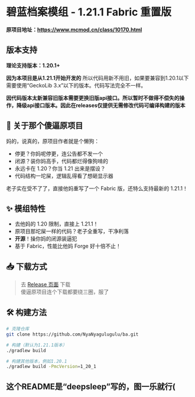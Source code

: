# 碧蓝档案模组 - 1.21.1 Fabric 重置版

**原项目地址：https://www.mcmod.cn/class/10170.html**

## 版本支持

**理论支持版本：1.20.1+**

**因为本项目是从1.21.1开始开发的**
所以代码用新不用旧，如果要兼容到1.20.1以下需要使用“GeckoLib 3.x”以下的版本。代码写法完全不一样。

**因代码版本太新兼容旧版本需要更换旧版api接口。所以暂时不做得不偿失的操作，降级api接口版本。因此在releases仅提供无需修改代码可编译构建的版本**

## 🤬 关于那个傻逼原项目

妈的，说真的，原项目作者就是个懒狗：

- 停更？你妈呢停更，连公告都不发一个
- 闭源？装你妈高手，代码都烂得像狗啃的
- 永远卡在 1.20？你当 1.21 出来是摆设？
- 代码结构一坨屎，逻辑乱得看了想砸显示器

老子实在受不了了，直接他妈重写了一个 Fabric 版，还特么支持最新的 1.21.1！

## ✨ 模组特性

- 去他妈的 1.20 限制，直接上 1.21.1！
- 原项目那坨屎一样的代码？老子全重写，干净利落
- **开源**！操你妈的闭源装逼犯
- 基于 Fabric，性能比他妈 Forge 好十倍不止！

## 📥 下载方式

> 去 [Release 页面](https://github.com/NyaNyagulugulu/ba/releases) 下载  
> 傻逼原项目连个下载都要绕三圈，服了

## 🛠️ 构建方法

```bash
# 克隆仓库
git clone https://github.com/NyaNyagulugulu/ba.git

# 构建（默认为1.21.1版本）
./gradlew build

# 构建其他版本，例如1.20.1
./gradlew build -PmcVersion=1_20_1
```

## 这个README是“deepsleep”写的，图一乐就行(


